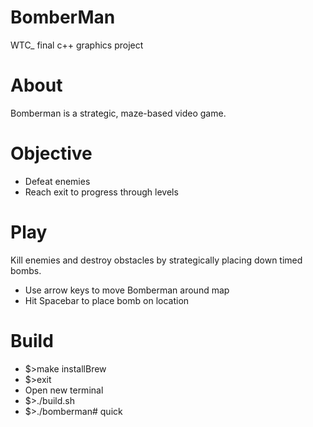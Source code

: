 # BomberMan
WTC_ final c++ graphics project 

# About
Bomberman is a strategic, maze-based video game.

# Objective
- Defeat enemies
- Reach exit to progress through levels

# Play
Kill enemies and destroy obstacles by strategically placing down timed bombs.

- Use arrow keys to move Bomberman around map
- Hit Spacebar to place bomb on location

# Build
- $>make installBrew
- $>exit
- Open new terminal
- $>./build.sh
- $>./bomberman# quick
